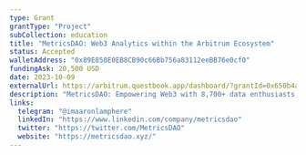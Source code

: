 ```yaml
---
type: Grant
grantType: "Project"
subCollection: education
title: "MetricsDAO: Web3 Analytics within the Arbitrum Ecosystem"
status: Accepted
walletAddress: "0x89E858E0EB8CB90c66Bb756a83112eeBB76e0cf0"
fundingAsk: 20,500 USD
date: 2023-10-09
externalUrl: https://arbitrum.questbook.app/dashboard/?grantId=0x650b4a0dc2aec18f55adb72f13c5d95631db04be&isRenderingProposalBody=true&chainId=10&role=community&proposalId=0x49b
description: "MetricsDAO: Empowering Web3 with 8,700+ data enthusiasts, offering insights, analytics, and innovative models."
links:
  telegram: "@imaaronlamphere"
  linkedIn: "https://www.linkedin.com/company/metricsdao"
  twitter: "https://twitter.com/MetricsDAO"
  website: "https://metricsdao.xyz/"
---
```

